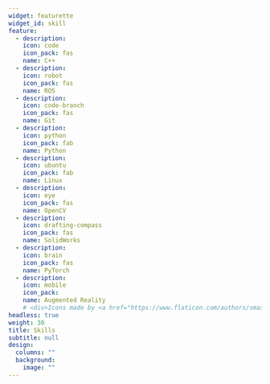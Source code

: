 ```yaml
---
widget: featurette
widget_id: skill
feature:
  - description: 
    icon: code
    icon_pack: fas
    name: C++
  - description: 
    icon: robot
    icon_pack: fas
    name: ROS
  - description:
    icon: code-branch
    icon_pack: fas
    name: Git
  - description: 
    icon: python
    icon_pack: fab
    name: Python
  - description:
    icon: ubuntu
    icon_pack: fab
    name: Linux
  - description: 
    icon: eye
    icon_pack: fas
    name: OpenCV
  - description: 
    icon: drafting-compass
    icon_pack: fas
    name: SolidWorks
  - description: 
    icon: brain
    icon_pack: fas
    name: PyTorch
  - description: 
    icon: mobile
    icon_pack: 
    name: Augmented Reality
    # <div>Icons made by <a href="https://www.flaticon.com/authors/smashicons" title="Smashicons">Smashicons</a> from <a href="https://www.flaticon.com/" title="Flaticon">www.flaticon.com</a></div>
headless: true
weight: 30
title: Skills
subtitle: null
design:
  columns: ""
  background:
    image: ""
---
```

